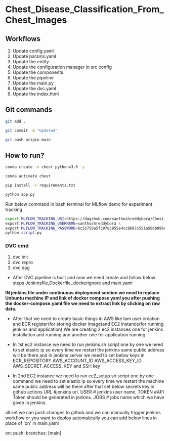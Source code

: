 # Chest_Disease_Classification_From_Chest_Images

## Workflows

1. Update config.yaml
2. Update params.yaml
3. Update the entity
4. Update the configuration manager in src config
5. Update the components
6. Update the pipeline 
7. Update the main.py
8. Update the dvc.yaml 
9. Update the index.html 

## Git commands

```bash
git add .

git commit -m "Updated"

git push origin main
```

## How to run?

```bash
conda create -n chest python=3.8 -y
```

```bash
conda activate chest
```

```bash
pip install -r requirements.txt
```

```bash
python app.py
```

Run below command in bash terminal for MLflow demo for experiment tracking.
```bash
export MLFLOW_TRACKING_URI=https://dagshub.com/santhoshreddybora/Chest_Disease_Classification.mlflow \
export MLFLOW_TRACKING_USERNAME=santhoshreddybora \
export MLFLOW_TRACKING_PASSWORD=6c55756a5f3978c955e4cc8b87c551a506b89be8 \
python script.py
```




### DVC cmd

1. dvc init
2. dvc repro
3. dvc dag


* After DVC pipeline is built and now we need create and follow below steps
Jenkinsfile,Dockerfile,.dockerignore and main.yaml

**IN jenkins file under continuous deployment section we need to replace Unbuntu machine IP and link of docker compose yaml you after pushing the docker-compose.yaml file we need to extract link by clicking on raw data.** 

* After that we need to create basic things in AWS like Iam user creation and ECR register(for storing docker image)and EC2 instance(for running jenkins and application)
We are creating 2 ec2 instances one for jenkins installation and running and another one for application running 
* In 1st ec2 instance we need to run jenkins.sh script one by one
we need to set elastic ip so every time we restart the jenkins same public address will be there
and in jenkins server we need to set below keys in 
ECR_REPOSITORY 
AWS_ACCOUNT_ID
AWS_ACCESS_KEY_ID
AWS_SECRET_ACCESS_KEY
and SSH key

* In 2nd EC2 instance we need to run ec2_setup.sh script one by one command 
we need to set elastic ip so every time we restart the machine same public address will be there
after that set below secrets key in github actions 
URL #jenkins url.
USER # jenkins user name.
TOKEN #API Token should be generated in jenkins.
JOBS  # jobs name which we have given in jenkins.

all set we can push changes to github and we can manually trigger jenkins workflow or you want to deploy automatically you can add below lines in place of 'on' in main.yaml 

on:
  push:
    branches: [main]